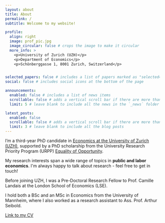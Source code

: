 ```yaml
---
layout: about
title: About
permalink: /
subtitle: Welcome to my website!

profile:
  align: right
  image: prof_pic.jpg
  image_circular: false # crops the image to make it circular
  more_info: >
    <p>University of Zurich (UZH)</p>
    <p>Department of Economics</p>
    <p>Schönberggasse 1, 8001 Zurich, Switzerland</p>


selected_papers: false # includes a list of papers marked as "selected={true}"
social: false # includes social icons at the bottom of the page

announcements:
  enabled: false # includes a list of news items
  scrollable: false # adds a vertical scroll bar if there are more than 3 news items
  limit: 5 # leave blank to include all the news in the `_news` folder

latest_posts:
  enabled: false
  scrollable: false # adds a vertical scroll bar if there are more than 3 new posts items
  limit: 3 # leave blank to include all the blog posts
---
```

I’m a third-year PhD candidate in <a href="https://www.econ.uzh.ch/en.html" target="_blank" rel="noopener noreferrer">Economics at the University of Zurich (UZH)</a>, supported by a PhD scholarship from the University Research Priority Program (URPP) <a href="https://www.urpp-equality.uzh.ch/en.html" target="_blank" rel="noopener noreferrer">Equality of Opportunity</a>.

My research interests span a wide range of topics in **public and labor economics**. I'm always happy to talk about research - feel free to get in touch!

Before joining UZH, I was a Pre-Doctoral Research Fellow to Prof. Camille Landais at the London School of Economics (LSE).

I hold both a BSc and an MSc in Economics from the University of Mannheim, where I also worked as a research assistant to Ass. Prof. Arthur Seibold.

<a id="cv-link" href="https://lukasrodrian.github.io/assets/pdf/CV_short_LR.pdf" target="_blank" rel="noopener noreferrer">Link to my CV</a>
